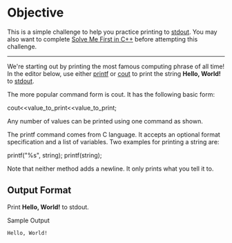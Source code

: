 # Objective

This is a simple challenge to help you practice printing to [stdout](https://en.wikipedia.org/wiki/Standard_streams#Standard_output_.28stdout.29). You may also want to complete [Solve Me First in C++](https://www.hackerrank.com/challenges/solve-me-first) before attempting this challenge.

---

We're starting out by printing the most famous computing phrase of all time! In the editor below, use either [printf](http://www.cplusplus.com/printf) or [cout](http://www.cplusplus.com/cout) to print the string  **Hello, World!** to [stdout](https://en.wikipedia.org/wiki/Standard_streams#Standard_output_.28stdout.29).

The more popular command form is cout. It has the following basic form:

cout<<value_to_print<<value_to_print;

Any number of values can be printed using one command as shown.

The printf command comes from C language. It accepts an optional format specification and a list of variables. Two examples for printing a string are:

printf("%s", string); printf(string);

Note that neither method adds a newline. It only prints what you tell it to.

## Output Format

Print **Hello, World!** to stdout.

Sample Output
```
Hello, World!
```
